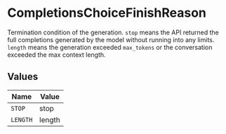 # CompletionsChoiceFinishReason

Termination condition of the generation. `stop` means the API returned the full completions generated by the model without running into any limits. `length` means the generation exceeded `max_tokens` or the conversation exceeded the max context length.


## Values

| Name     | Value    |
| -------- | -------- |
| `STOP`   | stop     |
| `LENGTH` | length   |
